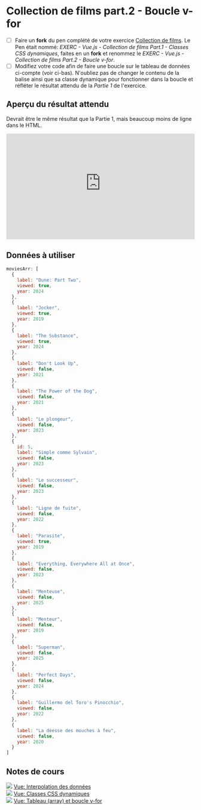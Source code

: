 # Collection de films part.2 - Boucle v-for

- [ ] Faire un **fork** du pen complété de votre exercice [Collection de films](https://tim-montmorency.com/timdoc/582-518MO/exercices/vue-collection-films-1/). Le Pen était nommé:  *EXERC - Vue.js - Collection de films Part.1 - Classes CSS dynamiques*, faites en un **fork** et renommez le *EXERC - Vue.js - Collection de films Part.2 - Boucle v-for*.
- [ ] Modifiez votre code afin de faire une boucle sur le tableau de données ci-compte (voir ci-bas). N'oubliez pas de changer le contenu de la balise ainsi que sa classe dynamique pour fonctionner dans la boucle et réfléter le résultat attendu de la *Partie 1* de l'exercice.

## Aperçu du résultat attendu

Devrait être le même résultat que la Partie 1, mais beaucoup moins de ligne dans le HTML.

<div style="max-width: 640px"><div style="position: relative; padding-bottom: 56.25%; height: 0; overflow: hidden;"><iframe src="https://cmontmorency365-my.sharepoint.com/personal/mariem_ouellet_cmontmorency_qc_ca/_layouts/15/embed.aspx?UniqueId=57e6b81f-9e55-4f52-b0d6-b732a970e27c&embed=%7B%22af%22%3Atrue%2C%22ust%22%3Atrue%7D&referrer=StreamWebApp&referrerScenario=EmbedDialog.Create" width="640" height="360" frameborder="0" scrolling="no" allowfullscreen title="exerc-part1-apercu-du-resultat.mov" style="border:none; position: absolute; top: 0; left: 0; right: 0; bottom: 0; height: 100%; max-width: 100%;"></iframe></div></div>


## Données à utiliser

```js
moviesArr: [
  {
    label: "Dune: Part Two",
    viewed: true,
    year: 2024
  },
  {
    label: "Jocker",
    viewed: true,
    year: 2019
  },
  {
    label: "The Substance",
    viewed: true,
    year: 2024
  },
  {
    label: "Don't Look Up",
    viewed: false,
    year: 2021
  },
  {
    label: "The Power of the Dog",
    viewed: false,
    year: 2021
  },
  {
    label: "Le plongeur",
    viewed: false,
    year: 2023
  },
  {
    id: 5,
    label: "Simple comme Sylvain",
    viewed: false,
    year: 2023
  },
  {
    label: "Le successeur",
    viewed: false,
    year: 2023
  },
  {
    label: "Ligne de fuite",
    viewed: false,
    year: 2022
  },
  {
    label: "Parasite",
    viewed: true,
    year: 2019
  },
  {
    label: "Everything, Everywhere All at Once",
    viewed: false,
    year: 2023
  },
  {
    label: "Menteuse",
    viewed: false,
    year: 2025
  },
  {
    label: "Menteur",
    viewed: false,
    year: 2019
  },
  {
    label: "Superman",
    viewed: false,
    year: 2025
  },
  {
    label: "Perfect Days",
    viewed: false,
    year: 2024
  },
  {
    label: "Guillermo del Toro's Pinocchio",
    viewed: false,
    year: 2022
  },
  {
    label: "La déesse des mouches à feu",
    viewed: false,
    year: 2020
  }
]

```

## Notes de cours

<div class="class-content-link">
  <img src="./vue/assets/logo-vue.svg">
  <a href="./vue/interpolation.html">Vue: Interpolation des données</a>
</div>

<div class="class-content-link">
  <img src="./vue/assets/logo-vue.svg">
  <a href="./vue/classe-dynamique.html">Vue: Classes CSS dynamiques</a>
</div>

<div class="class-content-link">
  <img src="./vue/assets/logo-vue.svg">
  <a href="./vue/boucle.html">Vue: Tableau (array) et boucle v-for</a>
</div>
